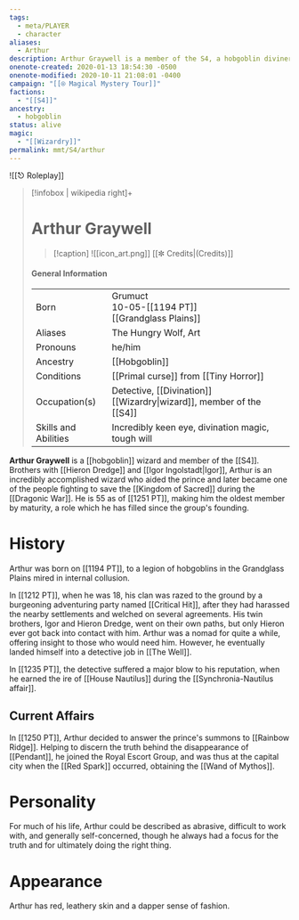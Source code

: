 ```yaml
---
tags:
  - meta/PLAYER
  - character
aliases:
  - Arthur
description: Arthur Graywell is a member of the S4, a hobgoblin diviner wizard with a penchant for snark and a good heart at his core.
onenote-created: 2020-01-13 18:54:30 -0500
onenote-modified: 2020-10-11 21:08:01 -0400
campaign: "[[⍟ Magical Mystery Tour]]"
factions:
  - "[[S4]]"
ancestry:
  - hobgoblin
status: alive
magic:
  - "[[Wizardry]]"
permalink: mmt/S4/arthur
---
```

![[⎋ Roleplay]]
>[!infobox | wikipedia right]+
># Arthur Graywell
>>[!caption] 
>>![[icon_art.png]]
>>[[✼ Credits|(Credits)]]
>#### General Information
>| | |
>| --- | --- |
>| Born | Grumuct<br>10-05-[[1194 PT]]<br>[[Grandglass Plains]] |
>| Aliases | The Hungry Wolf, Art |
>| Pronouns |  he/him  |
>| Ancestry | [[Hobgoblin]] |
>| Conditions | [[Primal curse]] from [[Tiny Horror]] |
>| Occupation(s) | Detective, [[Divination]] [[Wizardry\|wizard]], member of the [[S4]] |
>| Skills and Abilities | Incredibly keen eye, divination magic, tough will |


**Arthur Graywell** is a [[hobgoblin]] wizard and member of the [[S4]]. Brothers with [[Hieron Dredge]] and [[Igor Ingolstadt|Igor]], Arthur is an incredibly accomplished wizard who aided the prince and later became one of the people fighting to save the [[Kingdom of Sacred]] during the [[Dragonic War]]. He is 55 as of [[1251 PT]], making him the oldest member by maturity, a role which he has filled since the group's founding.

# History
Arthur was born on [[1194 PT]], to a legion of hobgoblins in the Grandglass Plains mired in internal collusion.

In [[1212 PT]], when he was 18, his clan was razed to the ground by a burgeoning adventuring party named [[Critical Hit]], after they had harassed the nearby settlements and welched on several agreements. His twin brothers, Igor and Hieron Dredge, went on their own paths, but only Hieron ever got back into contact with him. Arthur was a nomad for quite a while, offering insight to those who would need him. However, he eventually landed himself into a detective job in [[The Well]].

In [[1235 PT]], the detective suffered a major blow to his reputation, when he earned the ire of [[House Nautilus]] during the [[Synchronia-Nautilus affair]].
## Current Affairs
In [[1250 PT]], Arthur decided to answer the prince's summons to [[Rainbow Ridge]]. Helping to discern the truth behind the disappearance of [[Pendant]], he joined the Royal Escort Group, and was thus at the capital city when the [[Red Spark]] occurred, obtaining the [[Wand of Mythos]].
# Personality
For much of his life, Arthur could be described as abrasive, difficult to work with, and generally self-concerned, though he always had a focus for the truth and for ultimately doing the right thing. 

# Appearance
Arthur has red, leathery skin and a dapper sense of fashion.